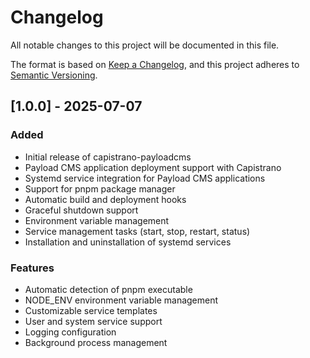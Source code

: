 # Changelog

All notable changes to this project will be documented in this file.

The format is based on [Keep a Changelog](https://keepachangelog.com/en/1.0.0/),
and this project adheres to [Semantic Versioning](https://semver.org/spec/v2.0.0.html).

## [1.0.0] - 2025-07-07

### Added

- Initial release of capistrano-payloadcms
- Payload CMS application deployment support with Capistrano
- Systemd service integration for Payload CMS applications
- Support for pnpm package manager
- Automatic build and deployment hooks
- Graceful shutdown support
- Environment variable management
- Service management tasks (start, stop, restart, status)
- Installation and uninstallation of systemd services

### Features

- Automatic detection of pnpm executable
- NODE_ENV environment variable management
- Customizable service templates
- User and system service support
- Logging configuration
- Background process management
